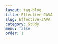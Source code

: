 ```yaml
---
layout: tag-blog
title: Effective-JAVA
slug: Effective-JAVA
category: Study
menu: false
order: 1
---
```

